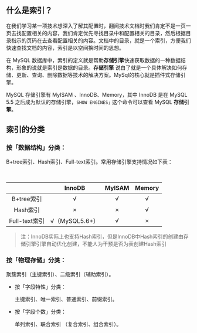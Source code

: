 ## 什么是索引？

在我们学习某一项技术想深入了解其配置时，翻阅技术文档时我们肯定不是一页一页去找配置相关的内容，我们肯定优先寻找目录中和配置相关的目录，然后根据目录指示的页码在去查看配置相关的内容。文档中的目录，就是一个索引，方便我们快速查找文档的内容，索引是以空间换时间的思想。

在 MySQL 数据库中，索引的定义就是帮助**存储引擎**快速获取数据的一种数据结构，形象的说就是索引是数据的目录。**存储引擎** 说白了就是一个具体解决如何存储、更新、查询、删除数据等技术的解决方案。MySql的核心就是插件式存储引擎。

MySQL 存储引擎有 MyISAM 、InnoDB、Memory，其中 InnoDB 是在 MySQL 5.5 之后成为默认的存储引擎，`SHOW ENGINES;` 这个命令可以查看 MySQL **存储引擎**。

## 索引的分类

### 按「数据结构」分类：

  B+tree索引、Hash索引、Full-text索引。常用存储引擎支持情况如下表：

    

|             | InnoDB       | MyISAM | Memory |
|:-----------:|:------------:|:------:|:------:|
| B+tree索引    | √            | √      | √      |
| Hash索引      | ×            | ×      | √      |
| Full-text索引 | √（MySQL5.6+） | √      | ×      |

> 注：InnoDB实际上也支持Hash索引，但是InnoDB中Hash索引的创建由存储引擎引擎自动优化创建，不能人为干预是否为表创建Hash索引

### 按「物理存储」分类：

  聚簇索引（主键索引）、二级索引（辅助索引）。



- 按「字段特性」分类：

  主键索引、唯一索引、普通索引、前缀索引。

- 按「字段个数」分类：

  单列索引、联合索引 （复合索引、组合索引）。
